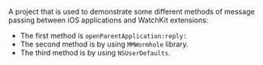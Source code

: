 A project that is used to demonstrate some different methods of message passing between iOS applications and WatchKit extensions:
* The first method is `openParentApplication:reply:`
* The second method is by using `MMWormhole` library.
* The third method is by using `NSUserDefaults`.
